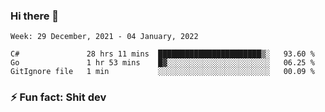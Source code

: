 ### Hi there 👋
<!--START_SECTION:waka-->
```text
Week: 29 December, 2021 - 04 January, 2022

C#               28 hrs 11 mins  ███████████████████████▒░   93.60 % 
Go               1 hr 53 mins    █▓░░░░░░░░░░░░░░░░░░░░░░░   06.25 % 
GitIgnore file   1 min           ░░░░░░░░░░░░░░░░░░░░░░░░░   00.09 % 
```
<!--END_SECTION:waka-->
<!--
**TG4LAaron/TG4LAaron** is a ✨ _special_ ✨ repository because its `README.md` (this file) appears on your GitHub profile.

Here are some ideas to get you started:

- 🔭 I’m currently working on ...
- 🌱 I’m currently learning ...
- 👯 I’m looking to collaborate on ...
- 🤔 I’m looking for help with ...
- 💬 Ask me about ...
- 📫 How to reach me: ...
- 😄 Pronouns: ...
- ⚡ Fun fact: ...
-->
### ⚡ Fun fact: Shit dev
